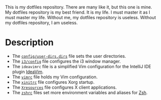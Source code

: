 This is my dotfiles repository. There are many like it, but this one is mine. My dotfiles repository is my best friend. It is my life. I must master it as I must master my life. Without me, my dotfiles repository is useless. Without my dotfiles repository, I am useless.

# Description

* The [`config/user-dirs.dirs`](https://wiki.archlinux.org/index.php/XDG_user_directories#Creating_custom_directories) file sets the user directories.
* The [`i3/config`](http://i3wm.org/docs/userguide.html#configuring) file configures the i3 window manager.
* The `ideavimrc` file is a simplified Vim configuration for the IntelliJ IDE plugin [IdeaVim](https://github.com/JetBrains/ideavim).
* The [`vimrc`](http://vimdoc.sourceforge.net/htmldoc/starting.html#vimrc) file holds my Vim configuration.
* The [`xinitrc`](https://wiki.archlinux.org/index.php/Xinit#xinitrc) file configures Xorg startup.
* The [`Xresources`](https://wiki.archlinux.org/index.php/X_resources) file configures X client applications.
* The [`zshrc`](https://wiki.archlinux.org/index.php/Zsh#Configure_Zsh) files set more environment variables and aliases for [Zsh](http://zsh.sourceforge.net).
